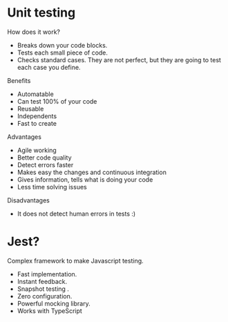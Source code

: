 # Unit testing

How does it work?

- Breaks down your code blocks.
- Tests each small piece of code.
- Checks standard cases. They are not perfect, but they are going to test each case you define.


Benefits

- Automatable
- Can test 100% of your code
- Reusable
- Independents
- Fast to create

Advantages

- Agile working
- Better code quality
- Detect errors faster
- Makes easy the changes and continuous integration
- Gives information, tells what is doing your code
- Less time solving issues

Disadvantages

- It does not detect human errors in tests :)

#   Jest? 

Complex framework to make Javascript testing.

- Fast implementation.
- Instant feedback.
- Snapshot testing .
- Zero configuration.
- Powerful mocking library.
- Works with TypeScript